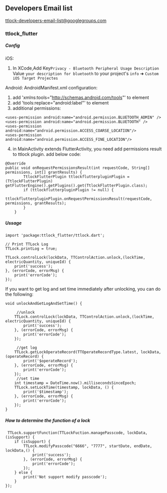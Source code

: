 ## Developers Email list
ttlock-developers-email-list@googlegroups.com


### ttlock_flutter



##### Config

iOS: 
1. In XCode,Add Key`Privacy - Bluetooth Peripheral Usage Description` Value `your description for bluetooth` to your project's `info` ➜ `Custom iOS Target Projectes`

Android:
AndroidManifest.xml configuration:
1. add 'xmlns:tools="http://schemas.android.com/tools"' to <manifest> element
2. add 'tools:replace="android:label"' to <application> element
3. additional permissions:
```  
<uses-permission android:name="android.permission.BLUETOOTH_ADMIN" />
<uses-permission android:name="android.permission.BLUETOOTH" />
<uses-permission android:name="android.permission.ACCESS_COARSE_LOCATION"/>
<uses-permission android:name="android.permission.ACCESS_FINE_LOCATION"/>
```
4. in MainActivity extends FlutterActivity, you need add permissions result to ttlock plugin.
add below code:

```
@Override
public void onRequestPermissionsResult(int requestCode, String[] permissions, int[] grantResults) {
        TtlockFlutterPlugin ttlockflutterpluginPlugin = (TtlockFlutterPlugin) getFlutterEngine().getPlugins().get(TtlockFlutterPlugin.class);
        if (ttlockflutterpluginPlugin != null) {
            ttlockflutterpluginPlugin.onRequestPermissionsResult(requestCode, permissions, grantResults);
        }
    }
```

##### Ussage
```
import 'package:ttlock_flutter/ttlock.dart';

// Print TTLock Log
TTLock.printLog = true;

TTLock.controlLock(lockData, TTControlAction.unlock,(lockTime, electricQuantity, uniqueId) {
    print('success');
}, (errorCode, errorMsg) {
    print('errorCode');      
});
```
If you want to get log and set time immediately after unlocking, you can do the following:

```
void unlockAndGetLogAndSetTime() {

     //unlock
    TTLock.controlLock(lockData, TTControlAction.unlock,(lockTime, electricQuantity, uniqueId) {
        print('success');
    }, (errorCode, errorMsg) {
        print('errorCode');      
    });
    
     //get log
    TTLock.getLockOperateRecord(TTOperateRecordType.latest, lockData,(operateRecord) {
        print('$operateRecord');
    }, (errorCode, errorMsg) {
        print('errorCode');
    });
     //set time
    int timestamp = DateTime.now().millisecondsSinceEpoch;
    TTLock.setLockTime(timestamp, lockData, () {
        print('$timestamp');
    }, (errorCode, errorMsg) {
        print('errorCode');
    });
}

```
##### How to determine the function of a lock
```
 TTLock.supportFunction(TTLockFuction.managePasscode, lockData,(isSupport) {
    if (isSupport) {
        TTLock.modifyPasscode("6666", "7777", startDate, endDate, lockData,() {
            print('success');
        }, (errorCode, errorMsg) {
            print('errorCode');
        });
    } else {
        print('Not support modify passcode');
    }
});
```




